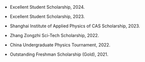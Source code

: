 - Excellent Student Scholarship, 2024.

- Excellent Student Scholarship, 2023.

- Shanghai Institute of Applied Physics of CAS Scholarship, 2023.

- Zhang Zongzhi Sci-Tech Scholarship, 2022.

- China Undergraduate Physics Tournament, 2022.

- Outstanding Freshman Scholarship (Gold), 2021.